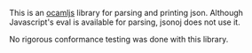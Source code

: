 This is an [ocamljs](http://github.com/jaked/ocamljs) library for
parsing and printing json.  Although Javascript's eval is available
for parsing, jsonoj does not use it.

No rigorous conformance testing was done with this library.